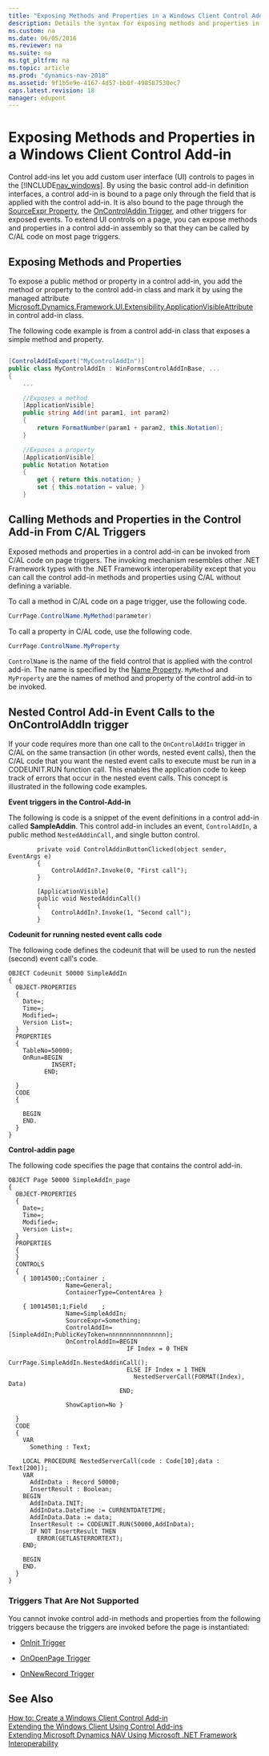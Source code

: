 ```yaml
---
title: "Exposing Methods and Properties in a Windows Client Control Add-in"
description: Details the syntax for exposing methods and properties in a Windows client control add-ins to add custom user interface controls.
ms.custom: na
ms.date: 06/05/2016
ms.reviewer: na
ms.suite: na
ms.tgt_pltfrm: na
ms.topic: article
ms.prod: "dynamics-nav-2018"
ms.assetid: 9f1b5e9e-4167-4d57-bb0f-498587530ec7
caps.latest.revision: 18
manager: edupont
---
```

# Exposing Methods and Properties in a Windows Client Control Add-in
Control add-ins let you add custom user interface \(UI\) controls to pages in the [!INCLUDE[nav_windows](includes/nav_windows_md.md)]. By using the basic control add-in definition interfaces, a control add-in is bound to a page only through the field that is applied with the control add-in. It is also bound to the page through the [SourceExpr Property](SourceExpr-Property.md), the [OnControlAddin Trigger](OnControlAddin-Trigger.md), and other triggers for exposed events. To extend UI controls on a page, you can expose methods and properties in a control add-in assembly so that they can be called by C/AL code on most page triggers.  

## Exposing Methods and Properties  
 To expose a public method or property in a control add-in, you add the method or property to the control add-in class and mark it by using the managed attribute [Microsoft.Dynamics.Framework.UI.Extensibility.ApplicationVisibleAttribute](/search/index?dataSource=previousVersions&search=Microsoft.Dynamics.Framework.UI.Extensibility.ApplicationVisibleAttribute) in control add-in class.  

 The following code example is from a control add-in class that exposes a simple method and property.  

```c#  

[ControlAddInExport("MyControlAddIn")]  
public class MyControlAddIn : WinFormsControlAddInBase, ...  
{  
    ...  

    //Exposes a method  
    [ApplicationVisible]  
    public string Add(int param1, int param2)  
    {  
        return FormatNumber(param1 + param2, this.Notation);  
    }  

    //Exposes a property  
    [ApplicationVisible]  
    public Notation Notation  
    {  
        get { return this.notation; }  
        set { this.notation = value; }  
    }  

```  

## Calling Methods and Properties in the Control Add-in From C/AL Triggers  
 Exposed methods and properties in a control add-in can be invoked from C/AL code on page triggers. The invoking mechanism resembles other .NET Framework types with the .NET Framework interoperability except that you can call the control add-in methods and properties using C/AL without defining a variable.  

 To call a method in C/AL code on a page trigger, use the following code.  

```c#  
CurrPage.ControlName.MyMethod(parameter)  
```  

 To call a property in C/AL code, use the following code.  

```c#  
CurrPage.ControlName.MyProperty  
```  

 `ControlName` is the name of the field control that is applied with the control add-in. The name is specified by the [Name Property](Name-Property.md). `MyMethod` and `MyProperty` are the names of method and property of the control add-in to be invoked.  


## Nested Control Add-in Event Calls to the OnControlAddIn trigger 
If your code requires more than one call to the `OnControlAddIn` trigger in C/AL on the same transaction (in other words, nested event calls), then the C/AL code that you want the nested event calls to execute must be run in a CODEUNIT.RUN function call. This enables the application code to keep track of errors that occur in the nested event calls. This concept is illustrated in the following code examples. 

**Event triggers in the Control-Add-in**

The following is code is a snippet of the event definitions in a control add-in called **SampleAddin**. This control add-in includes an event, `ControlAddIn`, a public method `NestedAddinCall`, and single button control.

```
        private void ControlAddinButtonClicked(object sender, EventArgs e)
        {
            ControlAddIn?.Invoke(0, "First call");
        }

        [ApplicationVisible]
        public void NestedAddinCall()
        {
            ControlAddIn?.Invoke(1, "Second call");
        }
```

**Codeunit for running nested event calls code** 

The following code defines the codeunit that will be used to run the nested (second) event call's code. 

```
OBJECT Codeunit 50000 SimpleAddIn
{
  OBJECT-PROPERTIES
  {
    Date=;
    Time=;
    Modified=;
    Version List=;
  }
  PROPERTIES
  {
    TableNo=50000;
    OnRun=BEGIN
            INSERT;
          END;

  }
  CODE
  {

    BEGIN
    END.
  }
}
```

**Control-addin page**

The following code specifies the page that contains the control add-in.

```
OBJECT Page 50000 SimpleAddIn_page
{
  OBJECT-PROPERTIES
  {
    Date=;
    Time=;
    Modified=;
    Version List=;
  }
  PROPERTIES
  {
  }
  CONTROLS
  {
    { 10014500;;Container ;
                Name=General;
                ContainerType=ContentArea }

    { 10014501;1;Field    ;
                Name=SimpleAddIn;
                SourceExpr=Something;
                ControlAddIn=[SimpleAddIn;PublicKeyToken=nnnnnnnnnnnnnnnn];
                OnControlAddIn=BEGIN
                                 IF Index = 0 THEN
                                   CurrPage.SimpleAddIn.NestedAddinCall();
                                 ELSE IF Index = 1 THEN
                                   NestedServerCall(FORMAT(Index), Data)  
                               END;

                ShowCaption=No }

  }
  CODE
  {
    VAR
      Something : Text;

    LOCAL PROCEDURE NestedServerCall(code : Code[10];data : Text[200]);
    VAR
      AddInData : Record 50000;
      InsertResult : Boolean;
    BEGIN
      AddInData.INIT;
      AddInData.DateTime := CURRENTDATETIME;
      AddInData.Data := data;
      InsertResult := CODEUNIT.RUN(50000,AddInData);
      IF NOT InsertResult THEN
        ERROR(GETLASTERRORTEXT);
    END;

    BEGIN
    END.
  }
}
```

### Triggers That Are Not Supported  
 You cannot invoke control add-in methods and properties from the following triggers because the triggers are invoked before the page is instantiated:  

-   [OnInit Trigger](OnInit-Trigger.md)  

-   [OnOpenPage Trigger](OnOpenPage-Trigger.md)  

-   [OnNewRecord Trigger](OnNewRecord-Trigger.md)  

## See Also  
 [How to: Create a Windows Client Control Add-in](How-to--Create-a-Windows-Client-Control-Add-in.md)   
 [Extending the Windows Client Using Control Add-ins](Extending-the-Windows-Client-Using-Control-Add-ins.md)   
 [Extending Microsoft Dynamics NAV Using Microsoft .NET Framework Interoperability](Extending-Microsoft-Dynamics-NAV-Using-Microsoft-.NET-Framework-Interoperability.md)